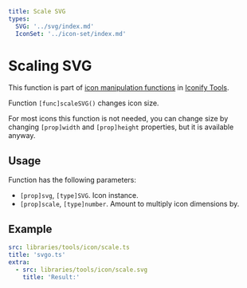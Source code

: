 ```yaml
title: Scale SVG
types:
  SVG: '../svg/index.md'
  IconSet: '../icon-set/index.md'
```

# Scaling SVG

This function is part of [icon manipulation functions](./index.md) in [Iconify Tools](../index.md).

Function `[func]scaleSVG()` changes icon size.

For most icons this function is not needed, you can change size by changing `[prop]width` and `[prop]height` properties, but it is available anyway.

## Usage

Function has the following parameters:

- `[prop]svg`, `[type]SVG`. Icon instance.
- `[prop]scale`, `[type]number`. Amount to multiply icon dimensions by.

## Example

```yaml
src: libraries/tools/icon/scale.ts
title: 'svgo.ts'
extra:
  - src: libraries/tools/icon/scale.svg
    title: 'Result:'
```
